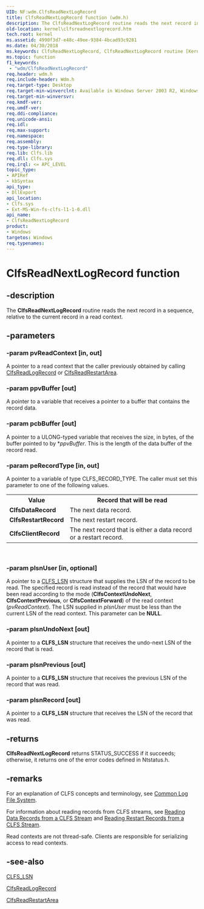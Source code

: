 ```yaml
---
UID: NF:wdm.ClfsReadNextLogRecord
title: ClfsReadNextLogRecord function (wdm.h)
description: The ClfsReadNextLogRecord routine reads the next record in a sequence, relative to the current record in a read context.
old-location: kernel\clfsreadnextlogrecord.htm
tech.root: kernel
ms.assetid: 4990f3d7-e48c-49ee-9384-4bcad93c9281
ms.date: 04/30/2018
ms.keywords: ClfsReadNextLogRecord, ClfsReadNextLogRecord routine [Kernel-Mode Driver Architecture], Clfs_4e00ce69-12c3-48c1-ba3b-1c85158afc12.xml, kernel.clfsreadnextlogrecord, wdm/ClfsReadNextLogRecord
ms.topic: function
f1_keywords:
 - "wdm/ClfsReadNextLogRecord"
req.header: wdm.h
req.include-header: Wdm.h
req.target-type: Desktop
req.target-min-winverclnt: Available in Windows Server 2003 R2, Windows Vista, and later versions of Windows.
req.target-min-winversvr: 
req.kmdf-ver: 
req.umdf-ver: 
req.ddi-compliance: 
req.unicode-ansi: 
req.idl: 
req.max-support: 
req.namespace: 
req.assembly: 
req.type-library: 
req.lib: Clfs.lib
req.dll: Clfs.sys
req.irql: <= APC_LEVEL
topic_type:
- APIRef
- kbSyntax
api_type:
- DllExport
api_location:
- Clfs.sys
- Ext-MS-Win-fs-clfs-l1-1-0.dll
api_name:
- ClfsReadNextLogRecord
product:
- Windows
targetos: Windows
req.typenames: 
---
```


# ClfsReadNextLogRecord function


## -description


The <b>ClfsReadNextLogRecord</b> routine reads the next record in a sequence, relative to the current record in a read context.


## -parameters




### -param pvReadContext [in, out]

A pointer to a read context that the caller previously obtained by calling <a href="https://docs.microsoft.com/windows-hardware/drivers/ddi/wdm/nf-wdm-clfsreadlogrecord">ClfsReadLogRecord</a> or <a href="https://docs.microsoft.com/windows-hardware/drivers/ddi/wdm/nf-wdm-clfsreadrestartarea">ClfsReadRestartArea</a>.


### -param ppvBuffer [out]

A pointer to a variable that receives a pointer to a buffer that contains the record data.


### -param pcbBuffer [out]

A pointer to a ULONG-typed variable that receives the size, in bytes, of the buffer pointed to by *<i>ppvBuffer</i>. This is the length of the data buffer of the record read.


### -param peRecordType [in, out]

A pointer to a variable of type CLFS_RECORD_TYPE. The caller must set this parameter to one of the following values.

<table>
<tr>
<th>Value</th>
<th>Record that will be read</th>
</tr>
<tr>
<td>
<b>ClfsDataRecord</b>

</td>
<td>
The next data record.

</td>
</tr>
<tr>
<td>
<b>ClfsRestartRecord</b>

</td>
<td>
The next restart record.

</td>
</tr>
<tr>
<td>
<b>ClfsClientRecord</b>

</td>
<td>
The next record that is either a data record or a restart record.

</td>
</tr>
</table>
 


### -param plsnUser [in, optional]

A pointer to a <a href="https://docs.microsoft.com/windows-hardware/drivers/ddi/wdm/ns-wdm-_cls_lsn">CLFS_LSN</a> structure that supplies the LSN of the record to be read. The specified record is read instead of the record that would have been read according to the mode (<b>ClfsContextUndoNext</b>, <b>ClfsContextPrevious</b>, or <b>ClfsContextForward</b>) of the read context (<i>pvReadContext</i>). The LSN supplied in <i>plsnUser</i> must be less than the current LSN of the read context. This parameter can be <b>NULL</b>.


### -param plsnUndoNext [out]

A pointer to a <b>CLFS_LSN</b> structure that receives the undo-next LSN of the record that is read.


### -param plsnPrevious [out]

A pointer to a <b>CLFS_LSN</b> structure that receives the previous LSN of the record that was read.


### -param plsnRecord [out]

A pointer to a <b>CLFS_LSN</b> structure that receives the LSN of the record that was read.


## -returns



<b>ClfsReadNextLogRecord</b> returns STATUS_SUCCESS if it succeeds; otherwise, it returns one of the error codes defined in Ntstatus.h.




## -remarks



For an explanation of CLFS concepts and terminology, see <a href="https://docs.microsoft.com/windows-hardware/drivers/kernel/using-common-log-file-system">Common Log File System</a>. 

For information about reading records from CLFS streams, see <a href="https://docs.microsoft.com/windows-hardware/drivers/kernel/reading-data-records-from-a-clfs-stream">Reading Data Records from a CLFS Stream</a> and <a href="https://docs.microsoft.com/windows-hardware/drivers/kernel/reading-restart-records-from-a-clfs-stream">Reading Restart Records from a CLFS Stream</a>.

Read contexts are not thread-safe. Clients are responsible for serializing access to read contexts. 




## -see-also




<a href="https://docs.microsoft.com/windows-hardware/drivers/ddi/wdm/ns-wdm-_cls_lsn">CLFS_LSN</a>



<a href="https://docs.microsoft.com/windows-hardware/drivers/ddi/wdm/nf-wdm-clfsreadlogrecord">ClfsReadLogRecord</a>



<a href="https://docs.microsoft.com/windows-hardware/drivers/ddi/wdm/nf-wdm-clfsreadrestartarea">ClfsReadRestartArea</a>
 

 

